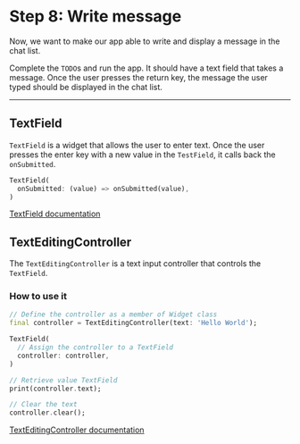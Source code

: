 # Step 8: Write message

Now, we want to make our app able to write and display a message in the chat list.

Complete the `TODO`s and run the app. It should have a text field that takes a message. Once the user presses the return key, the message the user typed should be displayed in the chat list.

---

## TextField

`TextField` is a widget that allows the user to enter text. Once the user presses the enter key with a new value in the `TestField`, it calls back the `onSubmitted`.

```dart
TextField(
  onSubmitted: (value) => onSubmitted(value),
)
```

[TextField documentation](https://api.flutter.dev/flutter/material/TextField-class.html)

## TextEditingController

The `TextEditingController` is a text input controller that controls the `TextField`.

### How to use it

```dart
// Define the controller as a member of Widget class
final controller = TextEditingController(text: 'Hello World');

TextField(
  // Assign the controller to a TextField
  controller: controller,
)

// Retrieve value TextField
print(controller.text);

// Clear the text
controller.clear();
```

[TextEditingController documentation](https://api.flutter.dev/flutter/widgets/TextEditingController-class.html)
